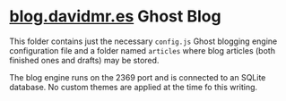 # [blog.davidmr.es](blog.davidmr.es) Ghost Blog #

This folder contains just the necessary `config.js` Ghost blogging engine configuration file and a folder named `articles` where blog articles (both finished ones and drafts) may be stored.

The blog engine runs on the 2369 port and is connected to an SQLite database. No custom themes are applied at the time fo this writing.
